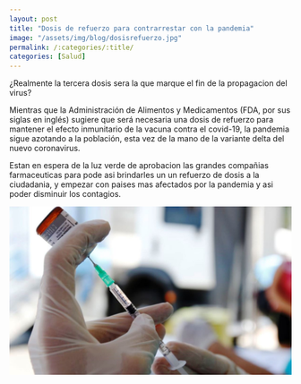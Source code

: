 ```yaml
---
layout: post
title: "Dosis de refuerzo para contrarrestar con la pandemia"
image: "/assets/img/blog/dosisrefuerzo.jpg"
permalink: /:categories/:title/
categories: [Salud]
---
```


¿Realmente la tercera dosis sera la que marque el fin de la propagacion del virus?


Mientras que la Administración de Alimentos y Medicamentos (FDA, por sus siglas en inglés) sugiere que será necesaria una dosis de refuerzo para mantener el efecto inmunitario de la vacuna contra el covid-19, la pandemia sigue azotando a la población, esta vez de la mano de la variante delta del nuevo coronavirus.

Estan en espera de la luz verde de aprobacion las grandes compañias farmaceuticas para pode asi brindarles un un refuerzo de dosis a la ciudadania, y empezar con paises mas afectados por la pandemia y asi poder disminuir los contagios.


<img src="/assets/img/blog/vacunacionrefuerzo.jpg" class="img-fluid" alt="Dosis de refuerzo">